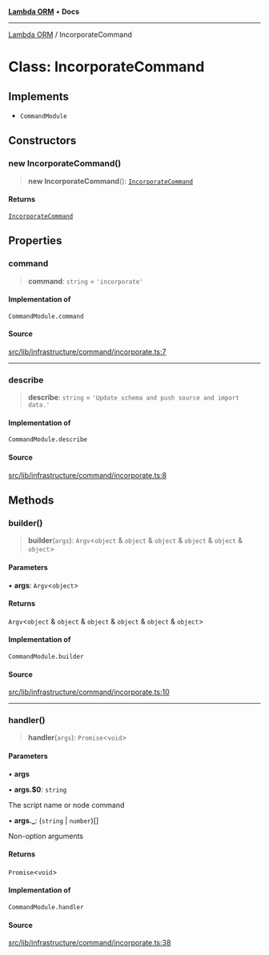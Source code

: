 [**Lambda ORM**](../README.md) • **Docs**

***

[Lambda ORM](../README.md) / IncorporateCommand

# Class: IncorporateCommand

## Implements

- `CommandModule`

## Constructors

### new IncorporateCommand()

> **new IncorporateCommand**(): [`IncorporateCommand`](IncorporateCommand.md)

#### Returns

[`IncorporateCommand`](IncorporateCommand.md)

## Properties

### command

> **command**: `string` = `'incorporate'`

#### Implementation of

`CommandModule.command`

#### Source

[src/lib/infrastructure/command/incorporate.ts:7](https://github.com/lambda-orm/lambdaorm-cli/blob/78ab04c128a3d9bf0e85700413d1f74a4878565a/src/lib/infrastructure/command/incorporate.ts#L7)

***

### describe

> **describe**: `string` = `'Update schema and push source and import data.'`

#### Implementation of

`CommandModule.describe`

#### Source

[src/lib/infrastructure/command/incorporate.ts:8](https://github.com/lambda-orm/lambdaorm-cli/blob/78ab04c128a3d9bf0e85700413d1f74a4878565a/src/lib/infrastructure/command/incorporate.ts#L8)

## Methods

### builder()

> **builder**(`args`): `Argv`\<`object` & `object` & `object` & `object` & `object` & `object`\>

#### Parameters

• **args**: `Argv`\<`object`\>

#### Returns

`Argv`\<`object` & `object` & `object` & `object` & `object` & `object`\>

#### Implementation of

`CommandModule.builder`

#### Source

[src/lib/infrastructure/command/incorporate.ts:10](https://github.com/lambda-orm/lambdaorm-cli/blob/78ab04c128a3d9bf0e85700413d1f74a4878565a/src/lib/infrastructure/command/incorporate.ts#L10)

***

### handler()

> **handler**(`args`): `Promise`\<`void`\>

#### Parameters

• **args**

• **args.$0**: `string`

The script name or node command

• **args.\_**: (`string` \| `number`)[]

Non-option arguments

#### Returns

`Promise`\<`void`\>

#### Implementation of

`CommandModule.handler`

#### Source

[src/lib/infrastructure/command/incorporate.ts:38](https://github.com/lambda-orm/lambdaorm-cli/blob/78ab04c128a3d9bf0e85700413d1f74a4878565a/src/lib/infrastructure/command/incorporate.ts#L38)
